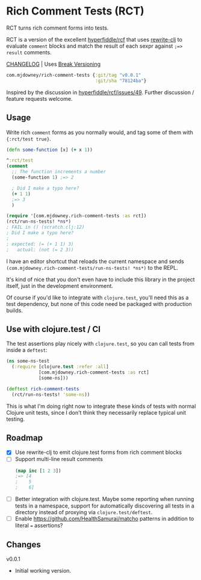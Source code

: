 # Rich Comment Tests (RCT)

RCT turns rich comment forms into tests.

RCT is a version of the excellent [hyperfiddle/rcf](https://github.com/hyperfiddle/rcf)
that uses [rewrite-clj](https://github.com/clj-commons/rewrite-clj)
to evaluate `comment` blocks and match the result of each sexpr against
`;=> result` comments.

[CHANGELOG](#changes) | Uses [Break Versioning](https://github.com/ptaoussanis/encore/blob/master/BREAK-VERSIONING.md)
```clojure
com.mjdowney/rich-comment-tests {:git/tag "v0.0.1"
                                 :git/sha "78124ba"}
```

Inspired by the discussion in [hyperfiddle/rcf/issues/49](https://github.com/hyperfiddle/rcf/issues/49).
Further discussion / feature requests welcome.

## Usage

Write rich `comment` forms as you normally would, and tag some of them with 
`{:rct/test true}`.

```clojure 
(defn some-function [x] (+ x 1))

^:rct/test
(comment
  ;; The function increments a number
  (some-function 1) ;=> 2

  ; Did I make a typo here?
  (+ 1 1)
  ;=> 3
  )

(require '[com.mjdowney.rich-comment-tests :as rct])
(rct/run-ns-tests! *ns*)
; FAIL in () (scratch.clj:12)
; Did I make a typo here?
;
; expected: (= (+ 1 1) 3)
;   actual: (not (= 2 3))
```

I have an editor shortcut that reloads the current namespace and sends 
`(com.mjdowney.rich-comment-tests/run-ns-tests! *ns*)` to the REPL.

It's kind of nice that you don't even have to include this library in the 
project itself, just in the development environment. 

Of course if you'd like to integrate with `clojure.test`, you'll need this as a 
test dependency, but none of this code need be packaged with production builds.

## Use with clojure.test / CI

The test assertions play nicely with `clojure.test`, so you can call tests
from inside a `deftest`:

```clojure
(ns some-ns-test
  (:require [clojure.test :refer :all]
            [com.mjdowney.rich-comment-tests :as rct]
            [some-ns]))

(deftest rich-comment-tests
  (rct/run-ns-tests! 'some-ns))
```

This is what I'm doing right now to integrate these kinds of tests with normal
Clojure unit tests, since I don't think they necessarily replace typical unit 
testing. 

## Roadmap
- [x] Use rewrite-clj to emit clojure.test forms from rich comment blocks
- [ ] Support multi-line result comments
  ```clojure 
  (map inc [1 2 3])
  ;=> [4
  ;    5
  ;    6]
  ```
- [ ] Better integration with clojure.test. Maybe some reporting when running 
  tests in a namespace, support for automatically discovering all tests in a 
  directory instead of proxying via `clojure.test/deftest`.
- [ ] Enable https://github.com/HealthSamurai/matcho patterns in addition to 
  literal `=` assertions?

## Changes

v0.0.1 
- Initial working version.
